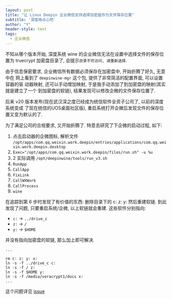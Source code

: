 ```yaml
---
layout: post
title: "让 Linux Deepin 企业微信支持选择加密盘作为文件保存位置"
subtitle: '深度用点心吧'
author: "Y"
header-style: text
tags:
  - 企业微信
---
```



不知从哪个版本开始, 深度系统 wine 的企业微信无法在设置中选择文件的保存位置为
truecrypt 加密盘目录了, 会提示`目录不可访问, 请重新选择`.

由于信息保密要求, 企业微信所有数据必须保存在加密盘中, 开始折腾了好久, 无意中在
网上看到了 `deepinwine-mgr` 这个包, 提供了非常简洁的配置界面, 可以设置容器的驱
动器映射, 还可以手动增加映射, 于是我手动添加了到加密盘的映射(其实就是建立了一个
到加密盘的软链), 结果发现可以修改企微的文件保存位置了.

后来 v20 版本发布(现在武汉深之度已经成为统信软件全资子公司了, 以前的深度系统变成
了现在统信的UOS桌面社区版), 重启系统打开企微后发现文件的保存位置又变为默认的了.

为了满足公司的合规要求, 又开始折腾了. 特意去研究了下企微的启动过程, 如下:
1. 点击启动器的企微图标, 解析文件 `/opt/apps/com.qq.weixin.work.deepin/entries/applications/com.qq.weixin.work.deepin.desktop`
2. `Exec="/opt/apps/com.qq.weixin.work.deepin/files/run.sh" -u %u`
3. 2 实际调用 `/opt/deepinwine/tools/run_v3.sh`
4. `RunApp`
5. `CallApp`
6. `FixLink`
7. `CallWXWork`
8. `CallProcess`
9. `wine`

在追踪到第 6 步时发现了有价值的东西: 删除目录下的 c: z: y: 然后重建软链.
到此发现了问题, 只要重启系统/企微, 以上软链就会重建. 这些软件分别指向:
- `c:` -> `../drive_c`
- `z:` -> `/`
- `y:` -> `$HOME`

并没有指向加密盘的软链, 那么加上即可解决.

```
...

rm c: z: y: x:
ln -s -f ../drive_c c:
ln -s -f / z:
ln -s -f $HOME y:
ln -s -f /media/veracrypt1/docs x:
...

```

这个问题详见 [issue](https://github.com/linuxdeepin/developer-center/issues/1889)

